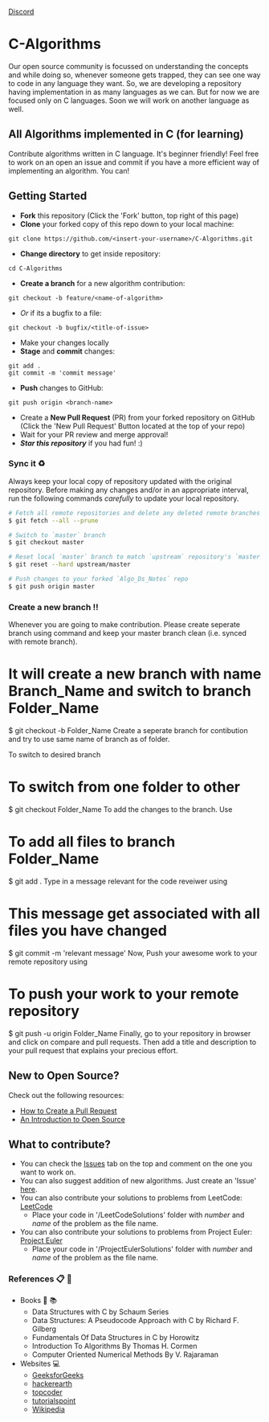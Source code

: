 [Discord](https://discordapp.com/channels/695853420933939231/695853422359871530)

# C-Algorithms
Our open source community is focussed on understanding the concepts and while doing so, whenever someone gets trapped, they can see one way to code in any language they want. So, we are developing a repository having implementation in as many languages as we can. But for now we are focused only on C languages. Soon we will work on another language as well.

## All Algorithms implemented in C (for learning)
Contribute algorithms written in C language. It's beginner friendly! Feel free to work on an open an issue and commit if you have a more efficient way of implementing an algorithm. You can!

## Getting Started
- **Fork** this repository (Click the 'Fork' button, top right of this page)
- **Clone** your forked copy of this repo down to your local machine:
```
git clone https://github.com/<insert-your-username>/C-Algorithms.git
```
- **Change directory** to get inside repository:
```
cd C-Algorithms
```
- **Create a branch** for a new algorithm contribution:
```
git checkout -b feature/<name-of-algorithm>
```
- *Or* if its a bugfix to a file:
```
git checkout -b bugfix/<title-of-issue>
```
- Make your changes locally
- **Stage** and **commit** changes:
```
git add .
git commit -m 'commit message'
```
- **Push** changes to GitHub:
```
git push origin <branch-name>
```
- Create a **New Pull Request** (PR) from your forked repository on GitHub (Click the 'New Pull Request' Button located at the top of your repo)
- Wait for your PR review and merge approval!
- ***Star this repository*** if you had fun! :)

### Sync it :recycle:

Always keep your local copy of repository updated with the original repository.
Before making any changes and/or in an appropriate interval, run the following commands *carefully* to update your local repository.

```sh
# Fetch all remote repositories and delete any deleted remote branches
$ git fetch --all --prune

# Switch to `master` branch
$ git checkout master

# Reset local `master` branch to match `upstream` repository's `master` branch
$ git reset --hard upstream/master

# Push changes to your forked `Algo_Ds_Notes` repo
$ git push origin master
```

### Create a new branch ‼️
Whenever you are going to make contribution. Please create seperate branch using command and keep your master branch clean (i.e. synced with remote branch).

# It will create a new branch with name Branch_Name and switch to branch Folder_Name
$ git checkout -b Folder_Name
Create a seperate branch for contibution and try to use same name of branch as of folder.

To switch to desired branch

# To switch from one folder to other
$ git checkout Folder_Name
To add the changes to the branch. Use

# To add all files to branch Folder_Name
$ git add .
Type in a message relevant for the code reveiwer using

# This message get associated with all files you have changed
$ git commit -m 'relevant message'
Now, Push your awesome work to your remote repository using

# To push your work to your remote repository
$ git push -u origin Folder_Name
Finally, go to your repository in browser and click on compare and pull requests. Then add a title and description to your pull request that explains your precious effort.
  
## New to Open Source?
Check out the following resources:
- [How to Create a Pull Request](https://www.digitalocean.com/community/tutorials/how-to-create-a-pull-request-on-github)
- [An Introduction to Open Source](https://www.digitalocean.com/community/tutorial_series/an-introduction-to-open-source)
 
## What to contribute?
- You can check the [Issues](https://github.com/TeAmp0is0N/C-Algorithms/issues) tab on the top and comment on the one you want to work on.
- You can also suggest addition of new algorithms. Just create an 'Issue' [here](https://github.com/TeAmp0is0N/C-Algorithms/issues).
- You can also contribute your solutions to problems from LeetCode: [LeetCode](https://leetcode.com/problemset/algorithms/)
  - Place your code in '/LeetCodeSolutions' folder with *number* and *name* of the problem as the file name. 
- You can also contribute your solutions to problems from Project Euler: [Project Euler](https://projecteuler.net/archives)
  - Place your code in '/ProjectEulerSolutions' folder with *number* and *name* of the problem as the file name.

### References :clipboard: :scroll:

- Books :book: :books:
    - Data Structures with C by Schaum Series
    - Data Structures: A Pseudocode Approach with C by Richard F. Gilberg
    - Fundamentals Of Data Structures in C by Horowitz
    - Introduction To Algorithms By Thomas H. Cormen
    - Computer Oriented Numerical Methods By V. Rajaraman 
- Websites :computer:
    - [GeeksforGeeks](http://www.geeksforgeeks.org)
    - [hackerearth](https://www.hackerearth.com/notes)
    - [topcoder](https://www.topcoder.com/community/data-science/data-science-tutorials)
    - [tutorialspoint](http://www.tutorialspoint.com)
    - [Wikipedia](https://en.wikipedia.org)
